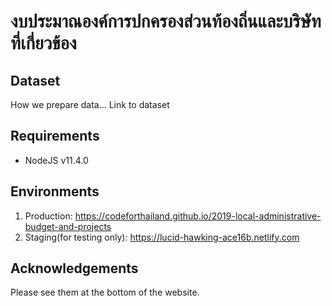 # งบประมาณองค์การปกครองส่วนท้องถิ่นและบริษัทที่เกี่ยวข้อง

## Dataset
How we prepare data...
Link to dataset

## Requirements
- NodeJS v11.4.0

## Environments
1. Production: https://codeforthailand.github.io/2019-local-administrative-budget-and-projects
1. Staging(for testing only): https://lucid-hawking-ace16b.netlify.com

## Acknowledgements
Please see them at the bottom of the website.